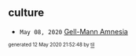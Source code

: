 ## culture

* <code>May 08, 2020</code> [Gell-Mann Amnesia](/Users/ccummer/Documents/tilde/2020-05-08T09-08-00-gell-mann-amnesia.md)

<sup><sub>generated 12 May 2020 21:52:48 by <a href='https://github.com/senorprogrammer/til'>til</a></sub></sup>
